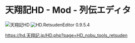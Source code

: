 # 天翔記HD - Mod - 列伝エディタ

![天翔記HD](https://img.shields.io/badge/天翔記-HD-6479ff.svg)
![HD.RetsudenEditor 0.9.5.4](https://img.shields.io/badge/HD.RetsudenEditor-0.9.5.4-6479ff.svg)

https://hd.天翔記.jp/HD.php?page=HD_nobu_tools_retsuden
